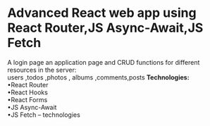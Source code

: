 # Advanced React web app using React Router,JS Async-Await,JS Fetch
A login page an application page and CRUD functions for different resources in the server:<br>
users ,todos ,photos , albums ,comments,posts
 **Technologies:**<br>
•React Router <br>
•React Hooks<br>
•React Forms <br>
•JS Async-Await <br>
•JS Fetch – technologies<br>
